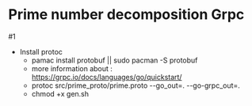 # Prime number decomposition Grpc
#1
- Install protoc
    - pamac install protobuf || sudo pacman -S protobuf
    - more information about : https://grpc.io/docs/languages/go/quickstart/
    - protoc src/prime_proto/prime.proto --go_out=. --go-grpc_out=.
    - chmod +x gen.sh